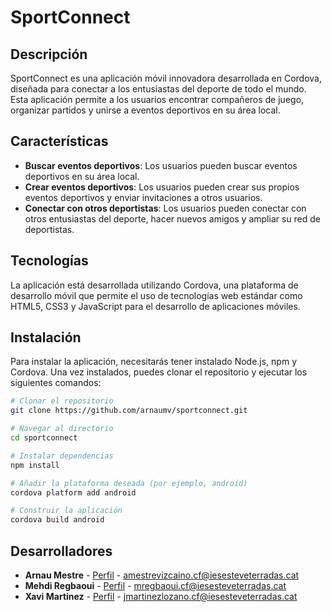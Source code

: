 # SportConnect

## Descripción

SportConnect es una aplicación móvil innovadora desarrollada en Cordova, diseñada para conectar a los entusiastas del deporte de todo el mundo. Esta aplicación permite a los usuarios encontrar compañeros de juego, organizar partidos y unirse a eventos deportivos en su área local.

## Características

- **Buscar eventos deportivos**: Los usuarios pueden buscar eventos deportivos en su área local.
- **Crear eventos deportivos**: Los usuarios pueden crear sus propios eventos deportivos y enviar invitaciones a otros usuarios.
- **Conectar con otros deportistas**: Los usuarios pueden conectar con otros entusiastas del deporte, hacer nuevos amigos y ampliar su red de deportistas.

## Tecnologías

La aplicación está desarrollada utilizando Cordova, una plataforma de desarrollo móvil que permite el uso de tecnologías web estándar como HTML5, CSS3 y JavaScript para el desarrollo de aplicaciones móviles.

## Instalación

Para instalar la aplicación, necesitarás tener instalado Node.js, npm y Cordova. Una vez instalados, puedes clonar el repositorio y ejecutar los siguientes comandos:

```bash
# Clonar el repositorio
git clone https://github.com/arnaumv/sportconnect.git

# Navegar al directorio
cd sportconnect

# Instalar dependencias
npm install

# Añadir la plataforma deseada (por ejemplo, android)
cordova platform add android

# Construir la aplicación
cordova build android
```

## Desarrolladores

- **Arnau Mestre** - [Perfil](https://github.com/arnaumv) - amestrevizcaino.cf@iesesteveterradas.cat
- **Mehdi Regbaoui** - [Perfil](https://github.com/MehdiRegg777) - mregbaoui.cf@iesesteveterradas.cat
- **Xavi Martinez** - [Perfil](https://github.com/xaavii0711) - jmartinezlozano.cf@iesesteveterradas.cat


